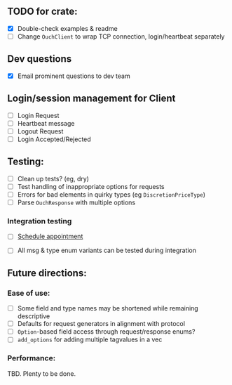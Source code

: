 
## TODO for crate:
- [x] Double-check examples & readme
- [ ] Change `OuchClient` to wrap TCP connection, login/heartbeat separately
## Dev questions
- [x] Email prominent questions to dev team

## Login/session management for Client
- [ ] Login Request
- [ ] Heartbeat message
- [ ] Logout Request
- [ ] Login Accepted/Rejected

## Testing:
- [ ] Clean up tests? (eg, dry)
- [ ] Test handling of inappropriate options for requests
- [ ] Errors for bad elements in quirky types (eg `DiscretionPriceType`)
- [ ] Parse `OuchResponse` with multiple options

### Integration testing
- [ ] [Schedule appointment](https://www.nasdaqtrader.com/Trader.aspx?id=TestingFacility)
- [ ] All msg & type enum variants can be tested during integration


## Future directions:
### Ease of use:
- [ ] Some field and type names may be shortened while remaining descriptive
- [ ] Defaults for request generators in alignment with protocol
- [ ] `Option`-based field access through request/response enums?
- [ ] `add_options` for adding multiple tagvalues in a vec

### Performance:
TBD. Plenty to be done.

